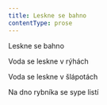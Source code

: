 ```yaml
---
title: Leskne se bahno
contentType: prose
---
```


<section>

Leskne se bahno

Voda se leskne v rýhách

Voda se leskne v šlápotách

Na dno rybníka se sype listí

</section>
